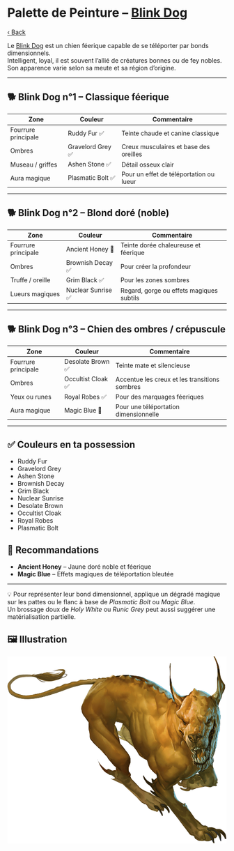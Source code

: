 # Palette de Peinture – [Blink Dog](https://www.dndbeyond.com/monsters/16809-blink-dog)

[‹ Back](../index.md)

Le [Blink Dog](https://www.dndbeyond.com/monsters/16809-blink-dog) est un chien féerique capable de se téléporter par bonds dimensionnels.  
Intelligent, loyal, il est souvent l’allié de créatures bonnes ou de fey nobles. Son apparence varie selon sa meute et sa région d’origine.

---

## 🐕 Blink Dog n°1 – Classique féerique

| Zone                | Couleur           | Commentaire                             |
| ------------------- | ----------------- | --------------------------------------- |
| Fourrure principale | Ruddy Fur ✅      | Teinte chaude et canine classique       |
| Ombres              | Gravelord Grey ✅ | Creux musculaires et base des oreilles  |
| Museau / griffes    | Ashen Stone ✅    | Détail osseux clair                     |
| Aura magique        | Plasmatic Bolt ✅ | Pour un effet de téléportation ou lueur |

---

## 🐕 Blink Dog n°2 – Blond doré (noble)

| Zone                | Couleur            | Commentaire                              |
| ------------------- | ------------------ | ---------------------------------------- |
| Fourrure principale | Ancient Honey 🛒   | Teinte dorée chaleureuse et féerique     |
| Ombres              | Brownish Decay ✅  | Pour créer la profondeur                 |
| Truffe / oreille    | Grim Black ✅      | Pour les zones sombres                   |
| Lueurs magiques     | Nuclear Sunrise ✅ | Regard, gorge ou effets magiques subtils |

---

## 🐕 Blink Dog n°3 – Chien des ombres / crépuscule

| Zone                | Couleur            | Commentaire                                   |
| ------------------- | ------------------ | --------------------------------------------- |
| Fourrure principale | Desolate Brown ✅  | Teinte mate et silencieuse                    |
| Ombres              | Occultist Cloak ✅ | Accentue les creux et les transitions sombres |
| Yeux ou runes       | Royal Robes ✅     | Pour des marquages féeriques                  |
| Aura magique        | Magic Blue 🛒      | Pour une téléportation dimensionnelle         |

---

## ✅ Couleurs en ta possession

- Ruddy Fur
- Gravelord Grey
- Ashen Stone
- Brownish Decay
- Grim Black
- Nuclear Sunrise
- Desolate Brown
- Occultist Cloak
- Royal Robes
- Plasmatic Bolt

## 🛒 Recommandations

- **Ancient Honey** – Jaune doré noble et féerique
- **Magic Blue** – Effets magiques de téléportation bleutée

---

💡 Pour représenter leur bond dimensionnel, applique un dégradé magique sur les pattes ou le flanc à base de _Plasmatic Bolt_ ou _Magic Blue_.  
Un brossage doux de _Holy White_ ou _Runic Grey_ peut aussi suggérer une matérialisation partielle.

## 🖼️ Illustration

![Illustration](blink-dog.png)

